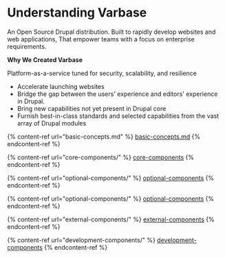 # Understanding Varbase

An Open Source Drupal distribution. Built to rapidly develop websites and web applications, That empower teams with a focus on enterprise requirements.

**Why We Created Varbase**

Platform-as-a-service tuned for security, scalability, and resilience

* Accelerate launching websites
* Bridge the gap between the users' experience and editors' experience in Drupal.
* Bring new capabilities not yet present in Drupal core
* Furnish best-in-class standards and selected capabilities from the vast array of Drupal modules

{% content-ref url="basic-concepts.md" %}
[basic-concepts.md](basic-concepts.md)
{% endcontent-ref %}

{% content-ref url="core-components/" %}
[core-components](core-components/)
{% endcontent-ref %}

{% content-ref url="optional-components/" %}
[optional-components](optional-components/)
{% endcontent-ref %}

{% content-ref url="optional-components/" %}
[optional-components](optional-components/)
{% endcontent-ref %}

{% content-ref url="external-components/" %}
[external-components](external-components/)
{% endcontent-ref %}

{% content-ref url="development-components/" %}
[development-components](development-components/)
{% endcontent-ref %}





